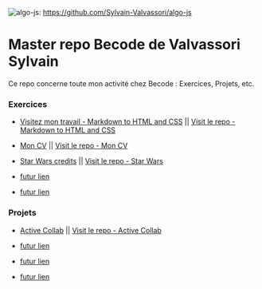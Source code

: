 

![algo-js][vue-dark_repo]: https://github.com/Sylvain-Valvassori/algo-js

[vue-dark_repo]: https://github-readme-stats.vercel.app/api/pin/?username=Sylvain-Valvassori&repo=algo-js&cache_seconds=86400&theme=vue-dark



# Master repo Becode de Valvassori Sylvain
Ce repo concerne toute mon activité chez Becode : Exercices, Projets, etc. 

### Exercices 

  - [Visitez mon travail - Markdown to HTML and CSS](https://sylvain-valvassori.github.io/Markdown-warmup-html-css/)    ||    [Visit le repo - Markdown to HTML and CSS](https://github.com/Sylvain-Valvassori/Markdown-warmup-html-css.git)
  
  
  - [Mon CV](https://sylvain-valvassori.github.io/My-CV/)    ||    [Visit le repo - Mon CV](https://github.com/Sylvain-Valvassori/My-CV)            
 
 
 - [Star Wars credits](https://sylvain-valvassori.github.io/Star-Wars-crawl/)    ||    [Visit le repo - Star Wars](https://github.com/Sylvain-Valvassori/Star-Wars-crawl)            
 
 
  - [futur lien](https://www.google.com)
  - [futur lien](https://www.google.com)









### Projets

  - [Active Collab](https://sylvain-valvassori.github.io/Project-active.collab.github.io/)    ||    [Visit le repo - Active Collab](https://github.com/Sylvain-Valvassori/Project-active.collab.github.io)  
  
  
  - [futur lien](https://www.google.com)
  - [futur lien](https://www.google.com)
  - [futur lien](https://www.google.com)



